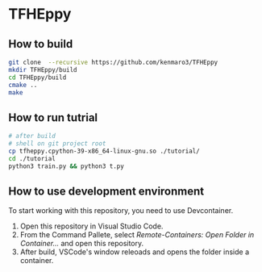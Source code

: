 # TFHEppy

## How to build

```sh
git clone  --recursive https://github.com/kenmaro3/TFHEppy
mkdir TFHEppy/build
cd TFHEppy/build
cmake ..
make
```

## How to run tutrial

```sh
# after build
# shell on git project root
cp tfheppy.cpython-39-x86_64-linux-gnu.so ./tutorial/
cd ./tutorial
python3 train.py && python3 t.py
```

## How to use development environment

To start working with this repository, you need to use Devcontainer.

1. Open this repository in Visual Studio Code.
2. From the Command Pallete, select *Remote-Containers: Open Folder in Container...* and open this repository.
3. After build, VSCode's window releoads and opens the folder inside a container.
